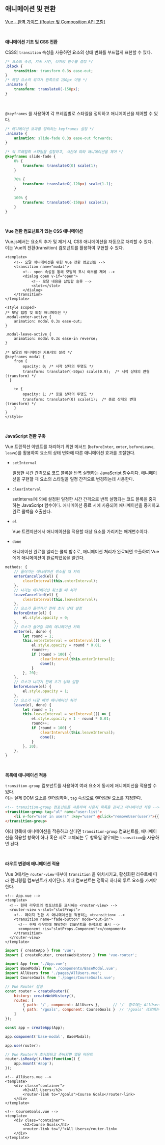 ## 애니메이션 및 전환

[Vue - 완벽 가이드 (Router 및 Composition API 포함)](https://www.udemy.com/course/vue-router-composition-api/?couponCode=ST12MT030524)

<br/>

**애니메이션 기초 및 CSS 전환**

CSS의 `transition` 속성을 사용하면 요소의 상태 변화를 부드럽게 표현할 수 있다.
  
```css
/* 요소의 속성, 지속 시간, 타이밍 함수를 설정 */
.block {
    transition: transform 0.3s ease-out;
}
/* 해당 요소의 위치가 왼쪽으로 150px 이동 */
.animate {
    transform: translateX(-150px);
}
```

<br/>

`@keyframes` 를 사용하여 각 프레임별로 스타일을 정의하고 애니메이션을 제어할 수 있다.
  
```css
/* 애니메이션 효과를 정의하는 keyframes 설정 */
.animate {
    animation: slide-fade 0.3s ease-out forwards;
}
  
/* 각 프레임의 스타일을 설정하고, 시간에 따라 애니메이션을 제어 */
@keyframes slide-fade {
    0% {
        transform: translateX(0) scale(1);
    }
    
    70% {
        transform: translateX(-120px) scale(1.1);
    }
    
    100% {
        transform: translateX(-150px) scale(1);
    }
}
```

<br/>

**Vue 전환 컴포넌트가 있는 CSS 애니메이션**

Vue.js에서는 요소의 추가 및 제거 시, CSS 애니메이션을 자동으로 처리할 수 있다.<br/>
이는 Vue의 전환(transition) 컴포넌트를 활용하여 구현할 수 있다.

```vue
<template>
    <!-- 모달 애니메이션을 위한 Vue 전환 컴포넌트 -->
    <transition name="modal">
        <!-- open 속성을 통해 모달의 표시 여부를 제어 -->
        <dialog open v-if="open">
            <!-- 모달 내용을 삽입할 슬롯 -->
            <slot></slot>
        </dialog>
    </transition>
</template>

<style scoped>
/* 모달 입장 및 퇴장 애니메이션 */
.modal-enter-active {
    animation: modal 0.3s ease-out;
}

.modal-leave-active {
    animation: modal 0.3s ease-in reverse;
}

/* 모달의 애니메이션 키프레임 설정 */
@keyframes modal {
    from {
        opacity: 0; /* 시작 상태의 투명도 */
        transform: translateY(-50px) scale(0.9);  /* 시작 상태의 변형(transform) */
  }
  
    to {
        opacity: 1; /* 종료 상태의 투명도 */
        transform: translateY(0) scale(1);  /* 종료 상태의 변형(transform) */
    }
}
</style>
```

<br/>

**JavaScript 전환 구축**

Vue 트랜잭션 이벤트를 처리하기 위한 메서드 (`beforeEnter`, `enter`, `beforeLeave`, `leave`)를 활용하여 요소의 상태 변화에 따른 애니메이션 효과를 조절한다.

- `setInterval`
  
  일정한 시간 간격으로 코드 블록을 반복 실행하는 JavaScript 함수이다.
  애니메이션을 구현할 때 요소의 스타일을 일정 간격으로 변경하는데 사용한다.

- `clearInterval`
  
  setInterval에 의해 설정된 일정한 시간 간격으로 반복 실행되는 코드 블록을 중지하는 JavaScript 함수이다. 애니메이션 종료 시에 사용되어 애니메이션을 중지하고 완료 콜백을 호출한다.
  
- `el`
  
  Vue 트랜지션에서 애니메이션을 적용할 대상 요소를 가리키는 매개변수이다.

- `done`
  
  애니메이션 완료를 알리는 콜백 함수로, 애니메이션 처리가 완료되면 호출하여 Vue에게 애니메이션이 완료되었음을 알린다.

```javascript
methods: {
    // 들어가는 애니메이션 취소될 때 처리
    enterCancelled(el) {
        clearInterval(this.enterInterval);
    },
    // 나가는 애니메이션 취소될 때 처리
    leaveCancelled(el) {
        clearInterval(this.leaveInterval);
    },
    // 요소가 들어가기 전에 초기 상태 설정
    beforeEnter(el) {
        el.style.opacity = 0;
    },
    // 요소가 들어갈 때의 애니메이션 처리
    enter(el, done) {
        let round = 1;
        this.enterInterval = setInterval(() => {
            el.style.opacity = round * 0.01;
            round++;
            if (round > 100) {
                clearInterval(this.enterInterval);
                done();
            }
        }, 20);
    },
    // 요소가 나가기 전에 초기 상태 설정
    beforeLeave(el) {
        el.style.opacity = 1;
    },
    // 요소가 나갈 때의 애니메이션 처리
    leave(el, done) {
        let round = 1;
        this.leaveInterval = setInterval(() => {
            el.style.opacity = 1 - round * 0.01;
            round++;
            if (round > 100) {
                clearInterval(this.leaveInterval);
                done();
            }
        }, 20);
    },
}
```

<br/>

**목록에 애니메이션 적용**

`transition-group` 컴포넌트를 사용하여 여러 요소에 동시에 애니메이션을 적용할 수 있다.<br/>
이는 실제 DOM 요소를 렌더링하며, `tag` 속성으로 렌더링될 요소를 지정한다.

```html
<!-- transition-group 컴포넌트를 사용하여 사용자 목록을 감싸고 애니메이션 적용 -->
<transition-group tag="ul" name="user-list">
    <li v-for="user in users" :key="user" @click="removeUser(user)">{{ user }}</li>
</transition-group>
```

여러 항목에 애니메이션을 적용하고 싶다면 `transition-group` 컴포넌트를, 애니메이션을 적용할 항목이 하나 혹은 서로 교체되는 두 항목일 경우에는 `transition`을 사용하면 된다.

<br/>

**라우트 변경에 애니메이션 적용**

Vue 3에서는 `router-view` 내부에 `transition` 을 위치시키고, 활성화된 라우트에 따라 렌더링될 컴포넌트가 제어된다. 이때 컴포넌트는 정확히 하나의 루트 요소를 가져야 한다.

```vue
<!-- App.vue -->
<template>
  <!-- 현재 라우트의 컴포넌트를 표시하는 <router-view> -->
  <router-view v-slot="slotProps">
    <!-- 페이지 전환 시 애니메이션을 적용하는 <transition> -->
    <transition name="fade-button" mode="out-in">
      <!-- 현재 라우트에 해당하는 컴포넌트를 동적으로 표시 -->
      <component :is="slotProps.Component"></component>
    </transition>
  </router-view>
</template>
```

```javascript
import { createApp } from 'vue';
import { createRouter, createWebHistory } from 'vue-router';

import App from './App.vue';
import BaseModal from './components/BaseModal.vue';
import AllUsers from './pages/AllUsers.vue';
import CourseGoals from './pages/CourseGoals.vue';

// Vue Router 설정
const router = createRouter({
    history: createWebHistory(),
    routes: [
        { path: '/', component: AllUsers },      // '/' 경로에는 AllUsers 컴포넌트를 연결
        { path: '/goals', component: CourseGoals }  // '/goals' 경로에는 CourseGoals 컴포넌트를 연결
    ]
});

const app = createApp(App);

app.component('base-modal', BaseModal);

app.use(router);

// Vue Router가 초기화되고 준비되면 앱을 마운트
router.isReady().then(function() {
    app.mount('#app');
});
```

```vue
<!-- AllUsers.vue -->
<template>
    <div class="container">
        <h2>All Users</h2>
        <router-link to="/goals">Course Goals</router-link>
    </div>
</template>
```

```vue
<!-- CourseGoals.vue -->
<template>
    <div class="container">
        <h2>Course Goals</h2>
        <router-link to="/">All Users</router-link>
    </div>
</template>
```